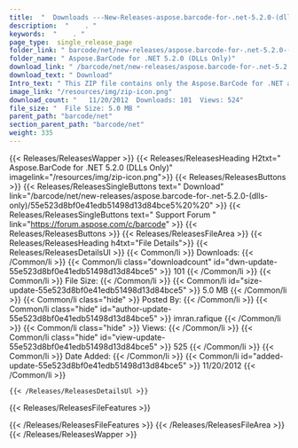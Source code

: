 ```yaml
---
title:  "  Downloads ---New-Releases-aspose.barcode-for-.net-5.2.0-(dlls-only) . " 
description:  "    . " 
keywords:  "    . " 
page_type:  single_release_page
folder_link: " barcode/net/new-releases/aspose.barcode-for-.net-5.2.0-(dlls-only)/"
folder_name: " Aspose.BarCode for .NET 5.2.0 (DLLs Only)"
download_link: " /barcode/net/new-releases/aspose.barcode-for-.net-5.2.0-(dlls-only)/55e523d8bf0e41edb51498d13d84bce5"
download_text: " Download"
Intro_text: " This ZIP file contains only the Aspose.BarCode for .NET assemblies. The assembli..."
image_link: "/resources/img/zip-icon.png"
download_count: "   11/20/2012  Downloads: 101  Views: 524"
file_size: "  File Size: 5.0 MB "
parent_path: "barcode/net"
section_parent_path: "barcode/net"
weight: 335
---
```


{{< Releases/ReleasesWapper >}}
  {{< Releases/ReleasesHeading H2txt=" Aspose.BarCode for .NET 5.2.0 (DLLs Only)" imagelink="/resources/img/zip-icon.png">}}
  {{< Releases/ReleasesButtons >}}
    {{< Releases/ReleasesSingleButtons text=" Download" link="/barcode/net/new-releases/aspose.barcode-for-.net-5.2.0-(dlls-only)/55e523d8bf0e41edb51498d13d84bce5%20%20" >}}
    {{< Releases/ReleasesSingleButtons text=" Support Forum " link="https://forum.aspose.com/c/barcode" >}}
  {{< Releases/ReleasesButtons >}}
  {{< Releases/ReleasesFileArea >}}
    {{< Releases/ReleasesHeading h4txt="File Details">}}
    {{< Releases/ReleasesDetailsUl >}}
            {{< Common/li  >}} Downloads: {{< /Common/li >}} 
      {{< Common/li class="downloadcount" id="dwn-update-55e523d8bf0e41edb51498d13d84bce5" >}} 101 {{< /Common/li >}} 
      {{< Common/li  >}} File Size: {{< /Common/li >}} 
      {{< Common/li id="size-update-55e523d8bf0e41edb51498d13d84bce5" >}} 5.0 MB {{< /Common/li >}} 
      {{< Common/li  class="hide" >}} Posted By: {{< /Common/li >}} 
      {{< Common/li class="hide" id="author-update-55e523d8bf0e41edb51498d13d84bce5" >}} imran.rafique {{< /Common/li >}} 
      {{< Common/li class="hide"  >}} Views: {{< /Common/li >}} 
      {{< Common/li class="hide" id="view-update-55e523d8bf0e41edb51498d13d84bce5" >}} 525 {{< /Common/li >}} 
      {{< Common/li  >}} Date Added: {{< /Common/li >}} 
      {{< Common/li id="added-update-55e523d8bf0e41edb51498d13d84bce5" >}} 11/20/2012 {{< /Common/li >}} 

    {{< /Releases/ReleasesDetailsUl >}}

  {{< Releases/ReleasesFileFeatures >}}
      
  {{< /Releases/ReleasesFileFeatures >}}
 {{< /Releases/ReleasesFileArea >}}
{{< /Releases/ReleasesWapper >}}



